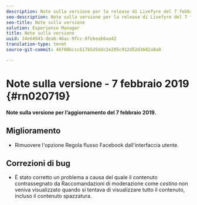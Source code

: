 ```yaml
---
description: Note sulla versione per la release di Livefyre del 7 febbraio 2019.
seo-description: Note sulla versione per la release di Livefyre del 7 febbraio 2019.
seo-title: Note sulla versione
solution: Experience Manager
title: Note sulla versione
uuid: 34e64943-dea6-46ac-9fcc-8febeab6aa42
translation-type: tm+mt
source-git-commit: 46f00bccc617b5d5ddc2e205c912d52d3602a8a0

---
```



# Note sulla versione - 7 febbraio 2019 {#rn020719}

**Note sulla versione per l’aggiornamento del 7 febbraio 2019.**

## Miglioramento

* Rimuovere l'opzione Regola flusso Facebook dall'interfaccia utente.

## Correzioni di bug

* È stato corretto un problema a causa del quale il contenuto contrassegnato da Raccomandazioni di moderazione come *cestino* non veniva visualizzato quando si tentava di visualizzare tutto il contenuto, incluso il contenuto spazzatura.